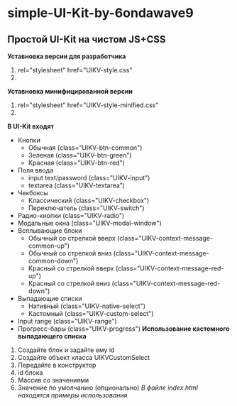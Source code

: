 # simple-UI-Kit-by-6ondawave9
## Простой UI-Kit на чистом JS+CSS
**Уставновка версии для разработчика**
1. rel="stylesheet" href="UIKV-style.css"
2. <script src="UIKV-script.js"></script>
**Уставновка минифицированной версии**
1. rel="stylesheet" href="UIKV-style-minified.css"
2. <script src="UIKV-script-minified.js"></script>
**В UI-Kit входят**
- Кнопки
  - Обычная (class="UIKV-btn-common")
  - Зеленая (class="UIKV-btn-green")
  - Красная (class="UIKV-btn-red")
- Поля ввода
  - input text/password (class="UIKV-input")
  - textarea (class="UIKV-textarea")
- Чекбоксы
  - Классический (class="UIKV-checkbox")
  - Переключатель (class="UIKV-switch")
 - Радио-кнопки (class="UIKV-radio")
 - Модальные окна (class="UIKV-modal-window")
- Всплывающие блоки
  - Обычный со стрелкой вверх (class="UIKV-context-message-common-up")
  - Обычный со стрелкой вниз (class="UIKV-context-message-common-down")
  - Красный со стрелкой вверх (class="UIKV-context-message-red-up")
  - Красный со стрелкой вниз (class="UIKV-context-message-red-down")
- Выпадающие списки
  - Нативный (class="UIKV-native-select")
  - Кастомный (class="UIKV-custom-select")
- Input range (class="UIKV-range")
- Прогресс-бары (class="UIKV-progress")
**Использование кастомного выпадающего списка**
1. Создайте блок и задайте ему id
2. Создайте объект класса UIKVCustomSelect
3. Передайте в конструктор 
  1. id блока
  2. Массив со значениями
  3. Значение по умолчанию (опционально)
*В файле index.html находятся примеры использования*
